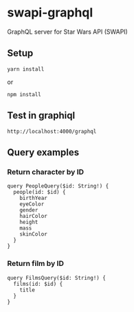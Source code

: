 # swapi-graphql

GraphQL server for Star Wars API (SWAPI)

## Setup

```
yarn install
```

or

```
npm install
```

## Test in graphiql

```
http://localhost:4000/graphql
```

## Query examples

### Return character by ID

```
query PeopleQuery($id: String!) {
  people(id: $id) {
    birthYear
    eyeColor
    gender
    hairColor
    height
    mass
    skinColor
  }
}
```

### Return film by ID

```
query FilmsQuery($id: String!) {
  films(id: $id) {
    title
  }
}
```
